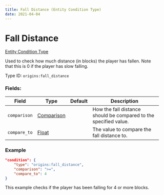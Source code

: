 ```yaml
---
title: Fall Distance (Entity Condition Type)
date: 2021-04-04
---
```


# Fall Distance

[Entity Condition Type](../entity_condition_types.md)

Used to check how much distance (in blocks) the player has fallen. Note that this is 0 if the player has slow falling.

Type ID: `origins:fall_distance`

### Fields:

Field  | Type | Default | Description
-------|------|---------|-------------
`comparison` | [Comparison](../data_types/comparison.md) | | How the fall distance should be compared to the specified value.
`compare_to` | [Float](../data_types/float.md) | | The value to compare the fall distance to.

### Example
```json
"condition": {
    "type": "origins:fall_distance",
    "comparison": ">=",
    "compare_to": 4
}
```
This example checks if the player has been falling for 4 or more blocks.